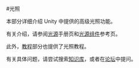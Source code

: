 #光照

本部分详细介绍 Unity 中提供的高级光照功能。

有关介绍，请参阅[光源](Lights.html)手册页和[光源组件](class-Light.html)参考页。

此外，[教程](http://unity3d.com/learn/tutorials/modules/beginner/unity-5/unity5-lighting-overview?playlist=17102)部分也提供了光照教程。

有关具体问题，请尝试搜索[知识库](https://support.unity3d.com/hc/en-us)，或者在[论坛](http://forum.unity3d.com/categories/graphics.75/)中提问。
